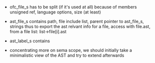 * ofc\_file\_s has to be split (if it's used at all) because of members unsigned ref, language options, size (at least)

* ast\_file\_s contains path, file include list, parent pointer to ast\_file\_s, strings
thus to export the ast relvant info for a file, access with file.ast, from a file list: list-\>file[i].ast
* ast\_label\_s contains

* concentrating more on sema scope, we should initially take a minimalistic view of the AST and try to extend afterwards
